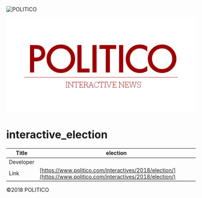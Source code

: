 ![POLITICO](https://rawgithub.com/The-Politico/src/master/images/logo/badge.png)

![](dist/images/share.jpg)

# interactive_election

| Title | election |
|-|-|
| Developer    | []() |
| Link | [https://www.politico.com/interactives/2018/election/](https://www.politico.com/interactives/2018/election/) |


©2018 POLITICO
